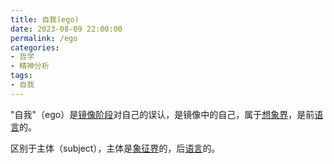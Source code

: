 ```yaml
---
title: 自我(ego)
date: 2023-08-09 22:00:00
permalink: /ego
categories:
- 哲学
- 精神分析
tags:
- 自我
---
```


"自我"（ego）是[镜像阶段](/mirror-stage)对自己的误认，是镜像中的自己，属于[想象界](/imaginary)，是前[语言](/language)的。

区别于主体（subject），主体是[象征界](/symbolic)的，后[语言](/language)的。
